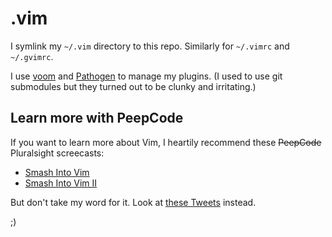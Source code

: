 # .vim

I symlink my `~/.vim` directory to this repo.  Similarly for `~/.vimrc` and `~/.gvimrc`.

I use [voom][] and [Pathogen][] to manage my plugins.  (I used to use git submodules but they turned out to be clunky and irritating.)


## Learn more with PeepCode

If you want to learn more about Vim, I heartily recommend these ~~PeepCode~~ Pluralsight screecasts:

* [Smash Into Vim](https://www.pluralsight.com/courses/smash-into-vim)
* [Smash Into Vim II](https://www.pluralsight.com/courses/smash-into-vim)

But don't take my word for it.  Look at [these Tweets](http://airbladesoftware.com/portfolio) instead.

;)


  [voom]: https://github.com/airblade/voom
  [pathogen]: https://github.com/tpope/vim-pathogen


